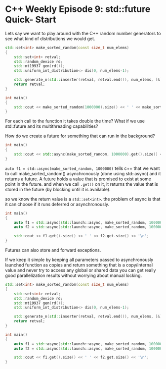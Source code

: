 # C++ Weekly Episode 9: std::future Quick- Start

Lets say we want to play around with the C++ random number generators to see what kind of distributions we would get. 

```cpp
std::set<int> make_sorted_random(const size_t num_elems)
{
    std::set<int> retval;
    std::random_device rd;
    std::mt19937 gen(rd());
    std::uniform_int_distribution<> dis(0, num_elems-1);

    std::generate_n(std::inserter(retval, retval.end()), num_elems, [&](){ return dis(gen); });
    return retval;
}

int main()
{
    std::cout << make_sorted_random(1000000).size() << ' ' << make_sorted_random(1000000).size() << '\n';
}
```
For each call to the function it takes double the time? What if we use std::future and its multithreading capabilities?

How do we create a future for something that can run in the background?

```cpp
int main()
{
    std::cout << std::async(make_sorted_random, 1000000).get().size() << ' ' << std::async(make_sorted_random, 1000000).get().size() << '\n';
}
```

`auto f1 = std::async(make_sorted_random, 1000000)` tells c++ that we want to call make_sorted_random() asynchronously (done using std::async) and it returns a future. A future holds a value that is promised to exist at some point in the future. and when we call `.get()` on it, it returns the value that is stored in the future (by blocking until it is available). 

so we know the return value is a `std::set<int>`. the problem of async is that it can choose if it runs deferred or asynchronously. 

```cpp
int main()
{
    auto f1 = std::async(std::launch::async, make_sorted_random, 1000000);
    auto f2 = std::async(std::launch::async, make_sorted_random, 1000000);

    std::cout << f1.get().size() << ' ' << f2.get.size() << '\n';
}
```

Futures can also store and forward exceptions. 

If we keep it simple by keeping all parameters passed to asynchronously launched function as copies and return something that is a copy/internal value and never try to access any global or shared data you can get really good parallelization results without worrying about manual locking. 

```cpp
std::set<int> make_sorted_random(const size_t num_elems)
{
    std::set<int> retval;
    std::random_device rd;
    std::mt19937 gen(rd());
    std::uniform_int_distribution<> dis(0, num_elems-1);

    std::generate_n(std::inserter(retval, retval.end()), num_elems, [&](){ return dis(gen); });
    return retval;
}

int main()
{
    auto f1 = std::async(std::launch::async, make_sorted_random, 1000000);
    auto f2 = std::async(std::launch::async, make_sorted_random, 1000000);

    std::cout << f1.get().size() << ' ' << f2.get.size() << '\n';
}
```